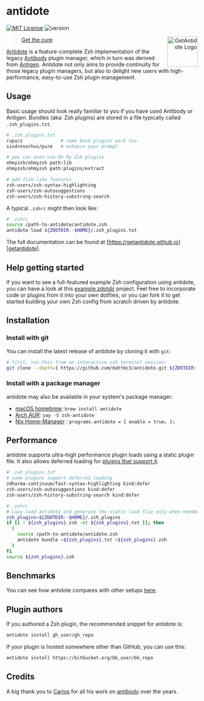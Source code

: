 # antidote

[![MIT License](https://img.shields.io/badge/license-MIT-007EC7.svg)](/LICENSE)
![version](https://img.shields.io/badge/version-v1.9.1-df5e88)

<a title="GetAntidote"
   href="https://getantidote.github.io"
   align="right">
<img align="right"
     height="80"
     alt="GetAntidote Logo"
     src="https://avatars.githubusercontent.com/u/101279220?s=80&v=4">
</a>

> [Get the cure][getantidote]</blockquote>

[Antidote][getantidote] is a feature-complete Zsh implementation of the legacy [Antibody][antibody] plugin manager, which in turn was derived from [Antigen][antigen]. Antidote not only aims to provide continuity for those legacy plugin managers, but also to delight new users with high-performance, easy-to-use Zsh plugin management.

## Usage

Basic usage should look really familiar to you if you have used Antibody or Antigen. Bundles (aka: Zsh plugins) are stored in a file typically called `.zsh_plugins.txt`.

```zsh
# .zsh_plugins.txt
rupa/z              # some bash plugins work too
sindresorhus/pure   # enhance your prompt

# you can even use Oh My Zsh plugins
ohmyzsh/ohmyzsh path:lib
ohmyzsh/ohmyzsh path:plugins/extract

# add fish-like features
zsh-users/zsh-syntax-highlighting
zsh-users/zsh-autosuggestions
zsh-users/zsh-history-substring-search
```

A typical `.zshrc` might then look like:

```zsh
# .zshrc
source /path-to-antidote/antidote.zsh
antidote load ${ZDOTDIR:-$HOME}/.zsh_plugins.txt
```

The full documentation can be found at [https://getantidote.github.io][getantidote].

## Help getting started

If you want to see a full-featured example Zsh configuration using antidote, you can have a look at this [example zdotdir](https://github.com/getantidote/zdotdir) project. Feel free to incorporate code or plugins from it into your own dotfiles, or you can fork it to get started building your own Zsh config from scratch driven by antidote.

## Installation

### Install with git

You can install the latest release of antidote by cloning it with `git`:

```zsh
# first, run this from an interactive zsh terminal session:
git clone --depth=1 https://github.com/mattmc3/antidote.git ${ZDOTDIR:-~}/.antidote
```

### Install with a package manager

antidote may also be available in your system's package manager:

- [macOS homebrew](https://formulae.brew.sh/formula/antidote): `brew install antidote`
- [Arch AUR](https://aur.archlinux.org/packages/zsh-antidote): `yay -S zsh-antidote`
- [Nix Home-Manager](https://mipmip.github.io/home-manager-option-search/?query=antidote) : `programs.antidote = { enable = true; };`

## Performance

antidote supports ultra-high performance plugin loads using a static plugin file.
It also allows deferred loading for [plugins that support it](https://github.com/romkatv/zsh-defer#caveats).

```zsh
# .zsh_plugins.txt
# some plugins support deferred loading
zdharma-continuum/fast-syntax-highlighting kind:defer
zsh-users/zsh-autosuggestions kind:defer
zsh-users/zsh-history-substring-search kind:defer
```

```zsh
# .zshrc
# Lazy-load antidote and generate the static load file only when needed
zsh_plugins=${ZDOTDIR:-$HOME}/.zsh_plugins
if [[ ! ${zsh_plugins}.zsh -nt ${zsh_plugins}.txt ]]; then
  (
    source /path-to-antidote/antidote.zsh
    antidote bundle <${zsh_plugins}.txt >${zsh_plugins}.zsh
  )
fi
source ${zsh_plugins}.zsh
```

## Benchmarks

You can see how antidote compares with other setups [here][benchmarks].

## Plugin authors

If you authored a Zsh plugin, the recommended snippet for antidote is:

```zsh
antidote install gh_user/gh_repo
```

If your plugin is hosted somewhere other than GitHub, you can use this:

```zsh
antidote install https://bitbucket.org/bb_user/bb_repo
```

## Credits

A big thank you to [Carlos](https://twitter.com/caarlos0) for all his work on
[antibody] over the years.

[antigen]:        https://github.com/zsh-users/antigen
[antibody]:       https://github.com/getantibody/antibody
[getantidote]:    https://getantidote.github.io
[getantibody]:    https://github.com/getantibody/antibody
[benchmarks]:     https://github.com/romkatv/zsh-bench/blob/master/doc/linux-desktop.md
[zsh]:            https://www.zsh.org

